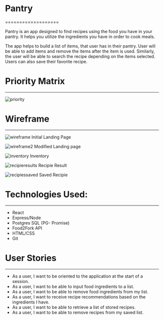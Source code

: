 # Pantry
===================


Pantry is an app designed to find recipes using the food you have in your pantry. It helps you utilize the ingredients you have in order to cook meals.

The app helps to build a list of items, that user has in their pantry. User will be able to add items and remove the items after the item is used. Similarly, the user will be able to search the recipe depending on the items selected.  Users can also save their favorite recipe.


# Priority Matrix
------
![priority](https://git.generalassemb.ly/storage/user/7173/files/6ca84508-9d3f-11e7-8300-52d0505214ad)


# Wireframe
-----
![wireframe](https://git.generalassemb.ly/storage/user/7173/files/2e74523e-9d37-11e7-9211-607ac064ffee)
Initial Landing Page

![wireframe2](https://git.generalassemb.ly/storage/user/7173/files/6d94bd14-9d41-11e7-9966-1b59e44d8ed7)
Modified Landing page

![inventory](https://git.generalassemb.ly/storage/user/7173/files/c143be66-9d45-11e7-8215-7d6c6b233fe0)
Inventory

![recipieresults](https://user-images.githubusercontent.com/26188061/30613303-8bcecb8a-9d55-11e7-8da5-7e762d9c5b44.png)
Recipie Result

![recipiessaved](https://user-images.githubusercontent.com/26188061/30613277-79890c6a-9d55-11e7-8919-e5de96946dc0.png)
Saved Recipie

# Technologies Used:
------
- React
- Express/Node
- Postgres SQL (PG- Promise)
- Food2Fork API
- HTML/CSS
- Git

# User Stories
-----
- As a user, I want to be oriented to the application at the start of a session.
- As a user, I want to be able to input food ingredients to a list.
- As a user, I want to be able to remove food ingredients from my list.
- As a user, I want to receive recipe recommendations based on the ingredients I have.
- As a user, I want to be able to retrieve a list of stored recipes.
- As a user, I want to be able to remove recipes from my saved list.
